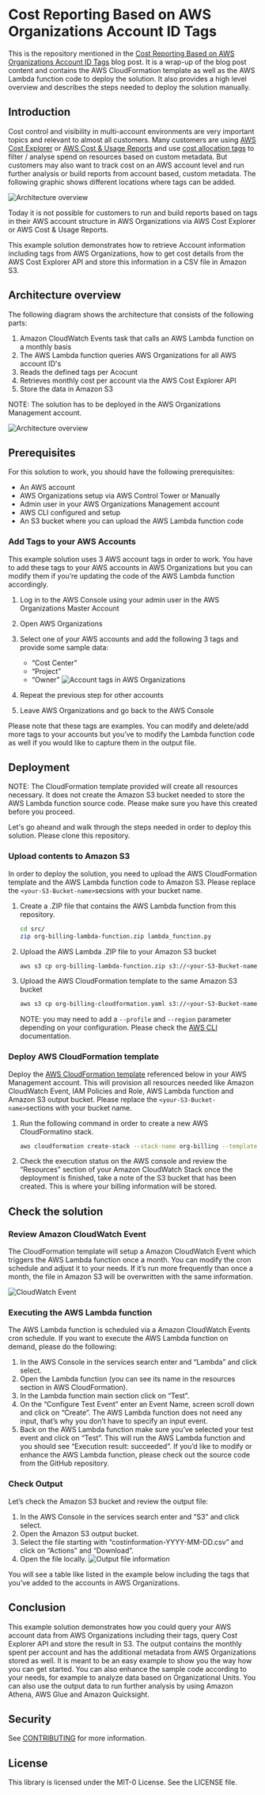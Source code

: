 # Cost Reporting Based on AWS Organizations Account ID Tags
This is the repository mentioned in the [Cost Reporting Based on AWS Organizations Account ID Tags]() blog post. It is a wrap-up of the blog post content and contains the AWS CloudFormation template as well as the AWS Lambda function code to deploy the solution. It also provides a high level overview and describes the steps needed to deploy the solution manually.
## Introduction
Cost control and visibility in multi-account environments are very important topics and relevant to almost all customers. Many customers are using [AWS Cost Explorer](https://aws.amazon.com/aws-cost-management/aws-cost-explorer/) or [AWS Cost & Usage Reports](https://aws.amazon.com/aws-cost-management/aws-cost-and-usage-reporting/) and use [cost allocation tags](https://docs.aws.amazon.com/awsaccountbilling/latest/aboutv2/cost-alloc-tags.html) to filter / analyse spend on resources based on custom metadata. But customers may also want to track cost on an AWS account level and run further analysis or build reports from account based, custom metadata. The following graphic shows different locations where tags can be added.

![Architecture overview](pict/aws_tags_example.png)

Today it is not possible for customers to run and build reports based on tags in their AWS account structure in AWS Organizations via AWS Cost Explorer or AWS Cost & Usage Reports.

This example solution demonstrates how to retrieve Account information including tags from AWS Organizations, how to get cost details from the AWS Cost Explorer API and store this information in a CSV file in Amazon S3.

## Architecture overview
The following diagram shows the architecture that consists of the following parts:
1. Amazon CloudWatch Events task that calls an AWS Lambda function on a monthly basis
2. The AWS Lambda function queries AWS Organizations for all AWS account ID's 
3. Reads the defined tags per Acocunt
4. Retrieves monthly cost per account via the AWS Cost Explorer API
5. Store the data in Amazon S3

NOTE: The solution has to be deployed in the AWS Organizations Management account.

![Architecture overview](pict/architecture_overview.png)
## Prerequisites
For this solution to work, you should have the following prerequisites: 
- An AWS account
- AWS Organizations setup via AWS Control Tower or Manually
- Admin user in your AWS Organizations Management account
- AWS CLI configured and setup
- An S3 bucket where you can upload the AWS Lambda function code

### Add Tags to your AWS Accounts
This example solution uses 3 AWS account tags in order to work. You have to add these tags to your AWS accounts in AWS Organizations but you can modify them if you’re updating the code of the AWS Lambda function accordingly.
1. Log in to the AWS Console using your admin user in the AWS Organizations Master Account
2. Open AWS Organizations
3. Select one of your AWS accounts and add the following 3 tags and provide some sample data:
    - “Cost Center”
    - “Project”
    - “Owner”
![Account tags in AWS Organizations](pict/aws_organizations_tags.png)

4. Repeat the previous step for other accounts
5. Leave AWS Organizations and go back to the AWS Console

Please note that these tags are examples. You can modify and delete/add more tags to your accounts but you’ve to modify the Lambda function code as well if you would like to capture them in the output file.
## Deployment
NOTE: The CloudFormation template provided will create all resources necessary. It does not create the Amazon S3 bucket needed to store the AWS Lambda function source code. Please make sure you have this created before you proceed.

Let's go aheand and walk through the steps needed in order to deploy this solution. Please clone this repository.
### Upload contents to Amazon S3
In order to deploy the solution, you need to upload the AWS CloudFormation template and the AWS Lambda function code to Amazon S3. Please replace the `<your-S3-Bucket-name>`secsions with your bucket name.

1. Create a .ZIP file that contains the AWS Lambda function from this repository.
    ```bash
    cd src/
    zip org-billing-lambda-function.zip lambda_function.py
    ```
2. Upload the AWS Lambda .ZIP file to your Amazon S3 bucket
   ```bash
   aws s3 cp org-billing-lambda-function.zip s3://<your-S3-Bucket-name>/ --acl public-read
   ```
3. Upload the AWS CloudFormation template to the same Amazon S3 bucket
   ```bash
   aws s3 cp org-billing-cloudformation.yaml s3://<your-S3-Bucket-name>/ --acl public-read
   ```
   NOTE: you may need to add a  `--profile` and `--region` parameter depending on your configuration. Please check the [AWS CLI](https://docs.aws.amazon.com/cli/latest/userguide/cli-configure-options.html) documentation.
### Deploy AWS CloudFormation template
Deploy the [AWS CloudFormation template](src/org-billing-cloudformation.yaml) referenced below in your AWS Management account. This will provision all resources needed like Amazon CloudWatch Event, IAM Policies and Role, AWS Lambda function and Amazon S3 output bucket. Please replace the `<your-S3-Bucket-name>`sections with your bucket name.

1.	Run the following command in order to create a new AWS CloudFormatino stack.
    ```bash
    aws cloudformation create-stack --stack-name org-billing --template-url https://s3.amazonaws.com/<your-S3-bucket-name>/org-billing-cloudformation.yaml --capabilities CAPABILITY_IAM --parameters ParameterKey=SourceBucket,ParameterValue=<your-S3-Bucket-name> ParameterKey=SourceCodeFile,ParameterValue=org-billing-lambda-function.zip
    ```
2. Check the execution status on the AWS console and review the “Resources” section of your Amazon CloudWatch Stack once the deployment is finished, take a note of the S3 bucket that has been created. This is where your billing information will be stored.

## Check the solution
### Review Amazon CloudWatch Event
The CloudFormation template will setup a Amazon CloudWatch Event which triggers the AWS Lambda function once a month. You can modify the cron schedule and adjust it to your needs. If it’s run more frequently than once a month, the file in Amazon S3 will be overwritten with the same information.

![CloudWatch Event](pict/cloudwatch_event.png)
### Executing the AWS Lambda function
The AWS Lambda function is scheduled via a Amazon CloudWatch Events cron schedule. If you want to execute the AWS Lambda function on demand, please do the following:
1.	In the AWS Console in the services search enter and “Lambda” and click select.
2.	Open the Lambda function (you can see its name in the resources section in AWS CloudFormation).
3.	In the Lambda function main section click on “Test”.
4.	On the “Configure Test Event” enter an Event Name, screen scroll down and click on “Create”. The AWS Lambda function does not need any input, that’s why you don’t have to specify an input event.
5.	Back on the AWS Lambda function make sure you’ve selected your test event and click on “Test”. This will run the AWS Lambda function and you should see “Execution result: succeeded”.
If you’d like to modify or enhance the AWS Lambda function, please check out the source code from the GitHub repository.

### Check Output
Let’s check the Amazon S3 bucket and review the output file:
1.	In the AWS Console in the services search enter and “S3” and click select.
2.	Open the Amazon S3 output bucket.
3.	Select the file starting with “costinformation-YYYY-MM-DD.csv” and click on “Actions” and “Download”.
4.	Open the file locally.
  ![Output file information](pict/output_file_contents.png)
 
You will see a table like listed in the example below including the tags that you’ve added to the accounts in AWS Organizations.

## Conclusion
This example solution demonstrates how you could query your AWS account data from AWS Organizations including their tags, query Cost Explorer API and store the result in S3. The output contains the monthly spent per account and has the additional metadata from AWS Organizations stored as well. It is meant to be an easy example to show you the way how you can get started. You can also enhance the sample code according to your needs, for example to analyze data based on Organizational Units. You can also use the output data to run further analysis by using Amazon Athena, AWS Glue and Amazon Quicksight.

## Security

See [CONTRIBUTING](CONTRIBUTING.md#security-issue-notifications) for more information.

## License

This library is licensed under the MIT-0 License. See the LICENSE file.